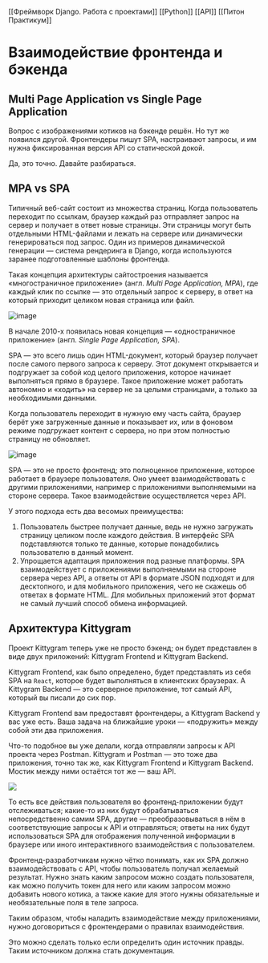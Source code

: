 [[Фреймворк Django. Работа с проектами]]
[[Python]]
[[API]]
[[Питон Практикум]]

# Взаимодействие фронтенда и бэкенда

## Multi Page Application vs Single Page Application

Вопрос с изображениями котиков на бэкенде решён. Но тут же появился другой. Фронтендеры пишут SPA, настраивают запросы, и им нужна фиксированная версия API со статической докой.

Да, это точно. Давайте разбираться.

## MPA vs SPA

Типичный веб-сайт состоит из множества страниц. Когда пользователь переходит по ссылкам, браузер каждый раз отправляет запрос на сервер и получает в ответ новые страницы. Эти страницы могут быть отдельными HTML-файлами и лежать на сервере или динамически генерироваться под запрос. Один из примеров динамической генерации — система рендеринга в Django, когда используются заранее подготовленные шаблоны фронтенда.

Такая концепция архитектуры сайтостроения называется «многостраничное приложение» (англ. _Multi Page Application, MPA_), где каждый клик по ссылке — это отдельный запрос к серверу, в ответ на который приходит целиком новая страница или файл.

![image](https://pictures.s3.yandex.net/resources/Untitled_1661960427.png)

В начале 2010-х появилась новая концепция — «одностраничное приложение» (англ. _Single Page Application, SPA_).

SPA — это всего лишь один HTML-документ, который браузер получает после самого первого запроса к серверу. Этот документ открывается и подгружает за собой код целого приложения, которое начинает выполняться прямо в браузере. Такое приложение может работать автономно и «ходить» на сервер не за целыми страницами, а только за необходимыми данными.

Когда пользователь переходит в нужную ему часть сайта, браузер берёт уже загруженные данные и показывает их, или в фоновом режиме подгружает контент с сервера, но при этом полностью страницу не обновляет.

![image](https://pictures.s3.yandex.net/resources/Untitled_11_1661765849.png)

SPA — это не просто фронтенд; это полноценное приложение, которое работает в браузере пользователя. Оно умеет взаимодействовать с другими приложениями, например с приложениями выполняемыми на стороне сервера. Такое взаимодействие осуществляется через API.

У этого подхода есть два весомых преимущества:

1. Пользователь быстрее получает данные, ведь не нужно загружать страницу целиком после каждого действия. В интерфейс SPA подставляются только те данные, которые понадобились пользователю в данный момент.
2. Упрощается адаптация приложения под разные платформы. SPA взаимодействует с приложениями выполняемыми на стороне сервера через API, а ответы от API в формате JSON подходят и для десктопного, и для мобильного приложения, чего не скажешь об ответах в формате HTML. Для мобильных приложений этот формат не самый лучший способ обмена информацией.

## Архитектура Kittygram

Проект Kittygram теперь уже не просто бэкенд; он будет представлен в виде двух приложений: Kittygram Frontend и Kittygram Backend.

Kittygram Frontend, как было определено, будет представлять из себя SPA на `React`, которое будет выполняться в клиентских браузерах. А Kittygram Backend — это серверное приложение, тот самый API, который вы писали до сих пор.

Kittygram Frontend вам предоставят фронтендеры, а Kittygram Backend у вас уже есть. Ваша задача на ближайшие уроки — «подружить» между собой эти два приложения.

Что-то подобное вы уже делали, когда отправляли запросы к API проекта через Postman. Kittygram и Postman — это тоже два приложения, точно так же, как Kittygram Frontend и Kittygram Backend. Мостик между ними остаётся тот же — ваш API.

![](https://pictures.s3.yandex.net/resources/illustration_2_1672399217.png)

То есть все действия пользователя во фронтенд-приложении будут отслеживаться; какие-то из них будут обрабатываться непосредственно самим SPA, другие — преобразовываться в нём в соответствующие запросы к API и отправляться; ответы на них будут использоваться SPA для отображения полученной информации в браузере или иного интерактивного взаимодействия с пользователем.

Фронтенд-разработчикам нужно чётко понимать, как их SPA должно взаимодействовать с API, чтобы пользователь получал желаемый результат. Нужно знать каким запросом можно создать пользователя, как можно получить токен для него или каким запросом можно добавить нового котика, а также какие для этого нужны обязательные и необязательные поля в теле запроса.

Таким образом, чтобы наладить взаимодействие между приложениями, нужно договориться с фронтендерами о правилах взаимодействия.

Это можно сделать только если определить один источник правды. Таким источником должна стать документация.
